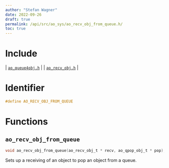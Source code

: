 ```yaml
---
author: "Stefan Wagner"
date: 2022-09-26
draft: true
permalink: /api/src/ao_sys/ao_recv_obj_from_queue.h/
toc: true
---
```


# Include

| [`ao_queue4obj.h`](ao_queue4obj.h.md) |
| [`ao_recv_obj.h`](ao_recv_obj.h.md) |

# Identifier

```c
#define AO_RECV_OBJ_FROM_QUEUE
```

# Functions

## `ao_recv_obj_from_queue`

```c
void ao_recv_obj_from_queue(ao_recv_obj_t * recv, ao_qpop_obj_t * pop);
```

Sets up a receiving of an object to pop an object from a queue.

